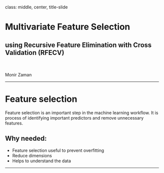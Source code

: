class: middle, center, title-slide

# Multivariate Feature Selection
## using Recursive Feature Elimination with Cross Validation (RFECV)
<br><br>
Monir Zaman<br>

---
# Feature selection  
Feature selection is an important step in the machine learning workflow. It is process of identifying important predictors and remove unnecessary features.

## Why needed:
* Feature selection useful to prevent overfitting 
* Reduce dimensions
* Helps to understand the data
---
